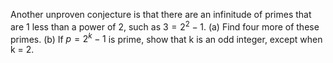 Another unproven conjecture is that there are an infinitude of primes that are 1 less than a power of 2, such as $3 = 2^2 - 1$.
(a) Find four more of these primes.
(b) If $p = 2^k - 1$ is prime, show that k is an odd integer, except when k = 2.